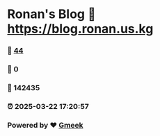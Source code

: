 # Ronan's Blog :link: https://blog.ronan.us.kg 
### :page_facing_up: [44](https://blog.ronan.us.kg/tag.html) 
### :speech_balloon: 0 
### :hibiscus: 142435 
### :alarm_clock: 2025-03-22 17:20:57 
### Powered by :heart: [Gmeek](https://github.com/Meekdai/Gmeek)
